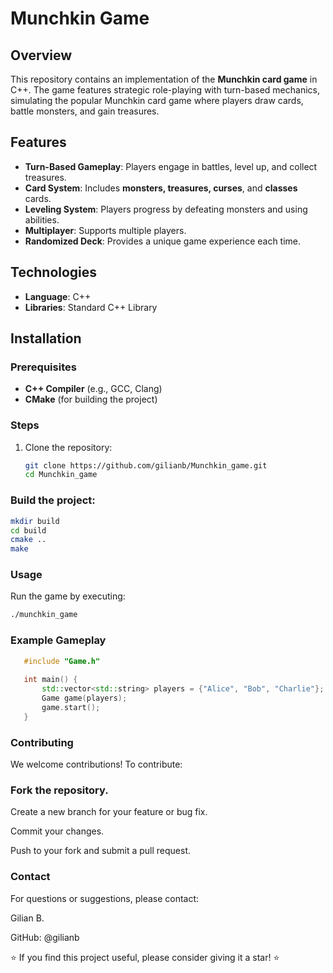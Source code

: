 # Munchkin Game

## Overview

This repository contains an implementation of the **Munchkin card game** in C++. The game features strategic role-playing with turn-based mechanics, simulating the popular Munchkin card game where players draw cards, battle monsters, and gain treasures.

## Features

- **Turn-Based Gameplay**: Players engage in battles, level up, and collect treasures.
- **Card System**: Includes **monsters, treasures, curses**, and **classes** cards.
- **Leveling System**: Players progress by defeating monsters and using abilities.
- **Multiplayer**: Supports multiple players.
- **Randomized Deck**: Provides a unique game experience each time.

## Technologies

- **Language**: C++
- **Libraries**: Standard C++ Library

## Installation

### Prerequisites

- **C++ Compiler** (e.g., GCC, Clang)
- **CMake** (for building the project)

### Steps

1. Clone the repository:
   ```bash
   git clone https://github.com/gilianb/Munchkin_game.git
   cd Munchkin_game
   ```
### Build the project:

   ```bash
   mkdir build
   cd build
   cmake ..
   make
   ```

### Usage
Run the game by executing:

```bash
./munchkin_game
```

### Example Gameplay
```cpp
   #include "Game.h"
   
   int main() {
       std::vector<std::string> players = {"Alice", "Bob", "Charlie"};
       Game game(players);
       game.start();
   }
```

### Contributing
We welcome contributions! To contribute:

### Fork the repository.

Create a new branch for your feature or bug fix.

Commit your changes.

Push to your fork and submit a pull request.


### Contact
For questions or suggestions, please contact:

Gilian B.

GitHub: @gilianb


⭐ If you find this project useful, please consider giving it a star! ⭐
